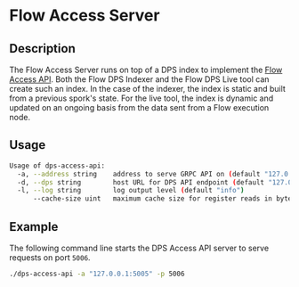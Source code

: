 # Flow Access Server

## Description

The Flow Access Server runs on top of a DPS index to implement the [Flow Access API](https://developers.flow.com/nodes/access-api).
Both the Flow DPS Indexer and the Flow DPS Live tool can create such an index.
In the case of the indexer, the index is static and built from a previous spork's state.
For the live tool, the index is dynamic and updated on an ongoing basis from the data sent from a Flow execution node.

## Usage

```sh
Usage of dps-access-api:
  -a, --address string    address to serve GRPC API on (default "127.0.0.1:5006")
  -d, --dps string        host URL for DPS API endpoint (default "127.0.0.1:5005")
  -l, --log string        log output level (default "info")
      --cache-size uint   maximum cache size for register reads in bytes (default 1000000000)
```

## Example

The following command line starts the DPS Access API server to serve requests on port `5006`.

```sh
./dps-access-api -a "127.0.0.1:5005" -p 5006
```
